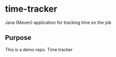 # time-tracker
Java (Maven) application for tracking time on the job
## Purpose
This is a demo repo.
Time tracker

